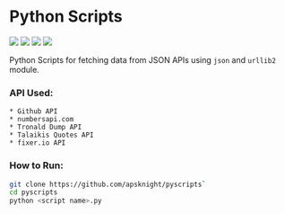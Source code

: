 # Python Scripts

![](https://img.shields.io/crates/l/rustc-serialize.svg)
![](https://img.shields.io/pypi/pyversions/Django.svg)
![](https://img.shields.io/badge/API%20Type-JSON-orange.svg)
![](https://img.shields.io/badge/Authentication-No-red.svg)

Python Scripts for fetching data from JSON APIs using `json` and `urllib2` module.

### API Used:
	* Github API
	* numbersapi.com
	* Tronald Dump API
	* Talaikis Quotes API
	* fixer.io API

### How to Run:

```bash
git clone https://github.com/apsknight/pyscripts`  
cd pyscripts
python <script name>.py
```
        

